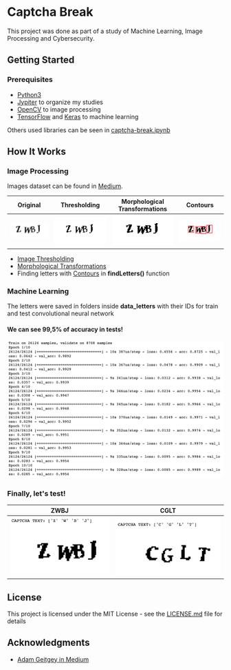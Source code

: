 # Captcha Break

This project was done as part of a study of Machine Learning, Image Processing and Cybersecurity.

## Getting Started

### Prerequisites

* [Python3](https://www.python.org/)   
* [Jypiter](https://jupyter.org/) to organize my studies
* [OpenCV](https://opencv.org/) to image processing  
* [TensorFlow](https://www.tensorflow.org/) and [Keras](https://keras.io/) to machine learning   

Others used libraries can be seen in [captcha-break.ipynb](https://github.com/izmcm/captcha-break/blob/master/captcha-break.ipynb)

## How It Works

### Image Processing
Images dataset can be found in [Medium](http://bit.ly/break-captcha).

Original                    |  Thresholding                |  Morphological Transformations   | Contours
:--------------------------:|:----------------------------:|:--------------------------------:|:-----------------------------:
![original](/images/01.png) | ![original](/images/02.png)  | ![original](/images/03.png)      | ![original](/images/04.png)

* [Image Thresholding](https://docs.opencv.org/3.0-beta/doc/py_tutorials/py_imgproc/py_thresholding/py_thresholding.html)  
* [Morphological Transformations](https://docs.opencv.org/3.0-beta/doc/py_tutorials/py_imgproc/py_morphological_ops/py_morphological_ops.html)   
* Finding letters with [Contours](https://docs.opencv.org/3.3.1/d4/d73/tutorial_py_contours_begin.html) in **findLetters()** function

### Machine Learning
The letters were saved in folders inside **data_letters** with their IDs for train and test convolutional neural network
#### We can see 99,5% of accuracy in tests!

<img src="/images/05.png" width="800">

### Finally, let's test!


ZWBJ                        | CGLT            
:--------------------------:|:----------------------------:
![teste1](/images/06.png)   | ![teste2](/images/07.png)  


## License

This project is licensed under the MIT License - see the [LICENSE.md](LICENSE.md) file for details

## Acknowledgments

* [Adam Geitgey in Medium](http://bit.ly/break-captcha)
